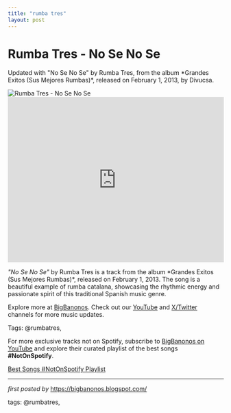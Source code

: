 ```yaml
---
title: "rumba tres"
layout: post
---
```

<!-- Title of the Post -->
<h1 >Rumba Tres - No Se No Se</h1> <!-- Introductory Text -->
<p >Updated with "No Se No Se" by Rumba Tres, from the album *Grandes Exitos (Sus Mejores Rumbas)*, released on February 1, 2013, by Divucsa.</p> <!-- Featured Image -->
<div > <img src="https://i.discogs.com/Lv-jKD3NX7c4juNTIcIZSmtsZBSHEBfEoEtra6okDS4/rs:fit/g:sm/q:40/h:300/w:300/czM6Ly9kaXNjb2dz/LWRhdGFiYXNlLWlt/YWdlcy9SLTExMjc4/NDU0LTE1MTM3MDEz/MzUtMjg0NS5qcGVn.jpeg" alt="Rumba Tres - No Se No Se" />
</div> <!-- YouTube Video Embed -->
<div > <iframe width="100%" height="385" src="https://www.youtube.com/embed/eCdIcDWLcXs" title="Rumba Tres - No sÃƒÆ’Ã‚Â©, No sÃƒÆ’Ã‚Â©" frameborder="0" allow="accelerometer; autoplay; clipboard-write; encrypted-media; gyroscope; picture-in-picture; web-share" referrerpolicy="strict-origin-when-cross-origin" allowfullscreen></iframe>
</div> <!-- Song Information -->
<div > <p><em>"No Se No Se"</em> by Rumba Tres is a track from the album *Grandes Exitos (Sus Mejores Rumbas)*, released on February 1, 2013. The song is a beautiful example of rumba catalana, showcasing the rhythmic energy and passionate spirit of this traditional Spanish music genre.</p>
</div> <!-- Footer Links -->
<div > <p>Explore more at <a href="https://bigbanonos.blogspot.com/" target="_blank">BigBanonos</a>. Check out our <a href="https://www.youtube.com/@BigBanonos" target="_blank">YouTube</a> and <a href="https://x.com/bigbanonos" target="_blank">X/Twitter</a> channels for more music updates.</p>
</div> <!-- Tags -->
<p >Tags: @rumbatres,</p>


<!--Subscribe and Playlist Links-->
<div>
    <p>For more exclusive tracks not on Spotify, subscribe to <a href="https://www.youtube.com/@BigBanonos" target="_blank">BigBanonos on YouTube</a> and explore their curated playlist of the best songs <strong>#NotOnSpotify</strong>.</p>
    <p><a href="https://www.youtube.com/playlist?list=PLtuNtuTatqI0kFahUCbtbfenC_ET5O_tr" target="_blank">Best Songs #NotOnSpotify Playlist<br /></a></p></div>

<hr />

<p><em>first posted by</em> <a href="https://bigbanonos.blogspot.com/" rel="noopener" target="_new">https://bigbanonos.blogspot.com/</a></p>

<p>tags: @rumbatres,</p>
